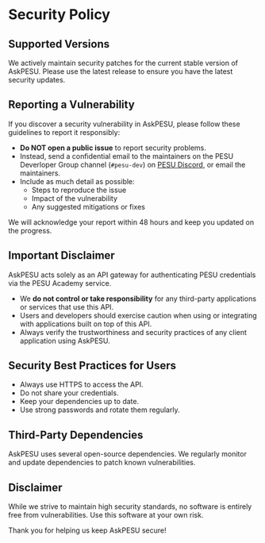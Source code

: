 # Security Policy

## Supported Versions

We actively maintain security patches for the current stable version of AskPESU. Please use the latest release to ensure you have the latest security updates.

## Reporting a Vulnerability

If you discover a security vulnerability in AskPESU, please follow these guidelines to report it responsibly:

- **Do NOT open a public issue** to report security problems.
- Instead, send a confidential email to the maintainers on the PESU Deverloper Group channel (`#pesu-dev`) on [PESU Discord](https://discord.gg/eZ3uFs2), or email the maintainers.
- Include as much detail as possible:
  - Steps to reproduce the issue
  - Impact of the vulnerability
  - Any suggested mitigations or fixes

We will acknowledge your report within 48 hours and keep you updated on the progress.

## Important Disclaimer

AskPESU acts solely as an API gateway for authenticating PESU credentials via the PESU Academy service.

- We **do not control or take responsibility** for any third-party applications or services that use this API.
- Users and developers should exercise caution when using or integrating with applications built on top of this API.
- Always verify the trustworthiness and security practices of any client application using AskPESU.

## Security Best Practices for Users

- Always use HTTPS to access the API.
- Do not share your credentials.
- Keep your dependencies up to date.
- Use strong passwords and rotate them regularly.

## Third-Party Dependencies

AskPESU uses several open-source dependencies. We regularly monitor and update dependencies to patch known vulnerabilities.

## Disclaimer

While we strive to maintain high security standards, no software is entirely free from vulnerabilities. Use this software at your own risk.

Thank you for helping us keep AskPESU secure!
